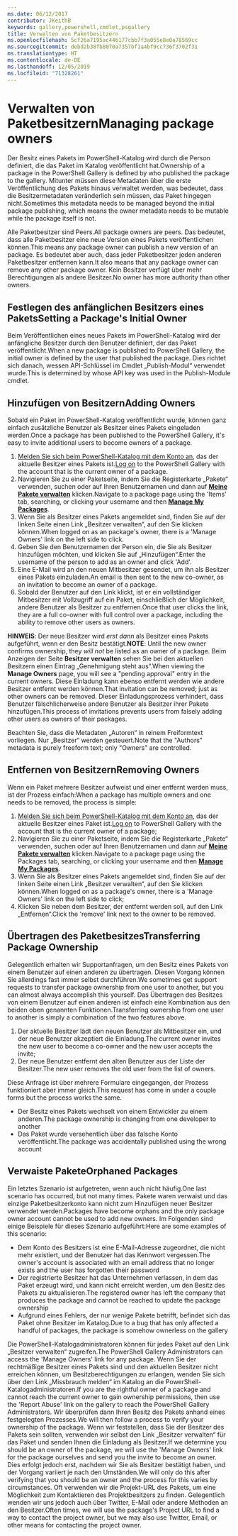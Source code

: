 ```yaml
---
ms.date: 06/12/2017
contributor: JKeithB
keywords: gallery,powershell,cmdlet,psgallery
title: Verwalten von Paketbesitzern
ms.openlocfilehash: 5cf26a7195ac446177cbb7f3a055e8e0a78569cc
ms.sourcegitcommit: debd2b38fb8070a7357bf1a4bf9cc736f3702f31
ms.translationtype: HT
ms.contentlocale: de-DE
ms.lasthandoff: 12/05/2019
ms.locfileid: "71328261"
---
```

# <a name="managing-package-owners"></a><span data-ttu-id="a96e5-103">Verwalten von Paketbesitzern</span><span class="sxs-lookup"><span data-stu-id="a96e5-103">Managing package owners</span></span>

<span data-ttu-id="a96e5-104">Der Besitz eines Pakets im PowerShell-Katalog wird durch die Person definiert, die das Paket im Katalog veröffentlicht hat.</span><span class="sxs-lookup"><span data-stu-id="a96e5-104">Ownership of a package in the PowerShell Gallery is defined by who published the package to the gallery.</span></span>
<span data-ttu-id="a96e5-105">Mitunter müssen diese Metadaten über die erste Veröffentlichung des Pakets hinaus verwaltet werden, was bedeutet, dass die Besitzermetadaten veränderlich sein müssen, das Paket hingegen nicht.</span><span class="sxs-lookup"><span data-stu-id="a96e5-105">Sometimes this metadata needs to be managed beyond the initial package publishing, which means the owner metadata needs to be mutable while the package itself is not.</span></span>

<span data-ttu-id="a96e5-106">Alle Paketbesitzer sind Peers.</span><span class="sxs-lookup"><span data-stu-id="a96e5-106">All package owners are peers.</span></span>
<span data-ttu-id="a96e5-107">Das bedeutet, dass alle Paketbesitzer eine neue Version eines Pakets veröffentlichen können.</span><span class="sxs-lookup"><span data-stu-id="a96e5-107">This means any package owner can publish a new version of an package.</span></span> <span data-ttu-id="a96e5-108">Es bedeutet aber auch, dass jeder Paketbesitzer jeden anderen Paketbesitzer entfernen kann.</span><span class="sxs-lookup"><span data-stu-id="a96e5-108">It also means that any package owner can remove any other package owner.</span></span>
<span data-ttu-id="a96e5-109">Kein Besitzer verfügt über mehr Berechtigungen als andere Besitzer.</span><span class="sxs-lookup"><span data-stu-id="a96e5-109">No owner has more authority than other owners.</span></span>

## <a name="setting-a-packages-initial-owner"></a><span data-ttu-id="a96e5-110">Festlegen des anfänglichen Besitzers eines Pakets</span><span class="sxs-lookup"><span data-stu-id="a96e5-110">Setting a Package's Initial Owner</span></span>

<span data-ttu-id="a96e5-111">Beim Veröffentlichen eines neues Pakets im PowerShell-Katalog wird der anfängliche Besitzer durch den Benutzer definiert, der das Paket veröffentlicht.</span><span class="sxs-lookup"><span data-stu-id="a96e5-111">When a new package is published to PowerShell Gallery, the initial owner is defined by the user that published the package.</span></span> <span data-ttu-id="a96e5-112">Dies richtet sich danach, wessen API-Schlüssel im Cmdlet „Publish-Modul“ verwendet wurde.</span><span class="sxs-lookup"><span data-stu-id="a96e5-112">This is determined by whose API key was used in the Publish-Module cmdlet.</span></span>

## <a name="adding-owners"></a><span data-ttu-id="a96e5-113">Hinzufügen von Besitzern</span><span class="sxs-lookup"><span data-stu-id="a96e5-113">Adding Owners</span></span>

<span data-ttu-id="a96e5-114">Sobald ein Paket im PowerShell-Katalog veröffentlicht wurde, können ganz einfach zusätzliche Benutzer als Besitzer eines Pakets eingeladen werden.</span><span class="sxs-lookup"><span data-stu-id="a96e5-114">Once a package has been published to the PowerShell Gallery, it's easy to invite additional users to become owners of a package.</span></span>

1. <span data-ttu-id="a96e5-115">[Melden Sie sich beim PowerShell-Katalog mit dem Konto an](https://powershellgallery.com/users/account/LogOn), das der aktuelle Besitzer eines Pakets ist.</span><span class="sxs-lookup"><span data-stu-id="a96e5-115">[Log on](https://powershellgallery.com/users/account/LogOn) to the PowerShell Gallery with the account that is the current owner of a package.</span></span>
2. <span data-ttu-id="a96e5-116">Navigieren Sie zu einer Paketseite, indem Sie die Registerkarte „Pakete“ verwenden, suchen oder auf Ihren Benutzernamen und dann auf [**Meine Pakete verwalten**](https://www.powershellgallery.com/account/Packages) klicken.</span><span class="sxs-lookup"><span data-stu-id="a96e5-116">Navigate to a package page using the 'Items' tab, searching, or clicking your username and then [**Manage My Packages**](https://www.powershellgallery.com/account/Packages).</span></span>
3. <span data-ttu-id="a96e5-117">Wenn Sie als Besitzer eines Pakets angemeldet sind, finden Sie auf der linken Seite einen Link „Besitzer verwalten“, auf den Sie klicken können.</span><span class="sxs-lookup"><span data-stu-id="a96e5-117">When logged on as an package's owner, there is a 'Manage Owners' link on the left side to click.</span></span>
4. <span data-ttu-id="a96e5-118">Geben Sie den Benutzernamen der Person ein, die Sie als Besitzer hinzufügen möchten, und klicken Sie auf „Hinzufügen“.</span><span class="sxs-lookup"><span data-stu-id="a96e5-118">Enter the username of the person to add as an owner and click 'Add'.</span></span>
5. <span data-ttu-id="a96e5-119">Eine E-Mail wird an den neuen Mitbesitzer gesendet, um ihn als Besitzer eines Pakets einzuladen.</span><span class="sxs-lookup"><span data-stu-id="a96e5-119">An email is then sent to the new co-owner, as an invitation to become an owner of a package.</span></span>
6. <span data-ttu-id="a96e5-120">Sobald der Benutzer auf den Link klickt, ist er ein vollständiger Mitbesitzer mit Vollzugriff auf ein Paket, einschließlich der Möglichkeit, andere Benutzer als Besitzer zu entfernen.</span><span class="sxs-lookup"><span data-stu-id="a96e5-120">Once that user clicks the link, they are a full co-owner with full control over a package, including the ability to remove other users as owners.</span></span>

<span data-ttu-id="a96e5-121">**HINWEIS**: Der neue Besitzer wird *erst dann* als Besitzer eines Pakets aufgeführt, wenn er den Besitz bestätigt.</span><span class="sxs-lookup"><span data-stu-id="a96e5-121">**NOTE**: Until the new owner confirms ownership, they *will not* be listed as an owner of a package.</span></span>
<span data-ttu-id="a96e5-122">Beim Anzeigen der Seite **Besitzer verwalten** sehen Sie bei den aktuellen Besitzern einen Eintrag „Genehmigung steht aus“.</span><span class="sxs-lookup"><span data-stu-id="a96e5-122">When viewing the **Manage Owners** page, you will see a "pending approval" entry in the current owners.</span></span>
<span data-ttu-id="a96e5-123">Diese Einladung kann ebenso entfernt werden wie andere Besitzer entfernt werden können.</span><span class="sxs-lookup"><span data-stu-id="a96e5-123">That invitation can be removed; just as other owners can be removed.</span></span>
<span data-ttu-id="a96e5-124">Dieser Einladungsprozess verhindert, dass Benutzer fälschlicherweise andere Benutzer als Besitzer ihrer Pakete hinzufügen.</span><span class="sxs-lookup"><span data-stu-id="a96e5-124">This process of invitations prevents users from falsely adding other users as owners of their packages.</span></span>

<span data-ttu-id="a96e5-125">Beachten Sie, dass die Metadaten „Autoren“ in reinem Freiformtext vorliegen. Nur „Besitzer“ werden gesteuert.</span><span class="sxs-lookup"><span data-stu-id="a96e5-125">Note that the "Authors" metadata is purely freeform text; only "Owners" are controlled.</span></span>


## <a name="removing-owners"></a><span data-ttu-id="a96e5-126">Entfernen von Besitzern</span><span class="sxs-lookup"><span data-stu-id="a96e5-126">Removing Owners</span></span>

<span data-ttu-id="a96e5-127">Wenn ein Paket mehrere Besitzer aufweist und einer entfernt werden muss, ist der Prozess einfach:</span><span class="sxs-lookup"><span data-stu-id="a96e5-127">When a package has multiple owners and one needs to be removed, the process is simple:</span></span>

1. <span data-ttu-id="a96e5-128">[Melden Sie sich beim PowerShell-Katalog mit dem Konto an](https://powershellgallery.com/users/account/LogOn), das der aktuelle Besitzer eines Paket ist.</span><span class="sxs-lookup"><span data-stu-id="a96e5-128">[Log on](https://powershellgallery.com/users/account/LogOn) to PowerShell Gallery with the account that is the current owner of a package;</span></span>
2. <span data-ttu-id="a96e5-129">Navigieren Sie zu einer Paketseite, indem Sie die Registerkarte „Pakete“ verwenden, suchen oder auf Ihren Benutzernamen und dann auf [**Meine Pakete verwalten**](https://www.powershellgallery.com/account/Packages) klicken.</span><span class="sxs-lookup"><span data-stu-id="a96e5-129">Navigate to a package page using the Packages tab, searching, or clicking your username and then [**Manage My Packages**](https://www.powershellgallery.com/account/Packages).</span></span>
3. <span data-ttu-id="a96e5-130">Wenn Sie als Besitzer eines Pakets angemeldet sind, finden Sie auf der linken Seite einen Link „Besitzer verwalten“, auf den Sie klicken können.</span><span class="sxs-lookup"><span data-stu-id="a96e5-130">When logged on as a package's owner, there is a 'Manage Owners' link on the left side to click;</span></span>
4. <span data-ttu-id="a96e5-131">Klicken Sie neben dem Besitzer, der entfernt werden soll, auf den Link „Entfernen“.</span><span class="sxs-lookup"><span data-stu-id="a96e5-131">Click the 'remove' link next to the owner to be removed.</span></span>



## <a name="transferring-package-ownership"></a><span data-ttu-id="a96e5-132">Übertragen des Paketbesitzes</span><span class="sxs-lookup"><span data-stu-id="a96e5-132">Transferring Package Ownership</span></span>

<span data-ttu-id="a96e5-133">Gelegentlich erhalten wir Supportanfragen, um den Besitz eines Pakets von einem Benutzer auf einen anderen zu übertragen. Diesen Vorgang können Sie allerdings fast immer selbst durchführen.</span><span class="sxs-lookup"><span data-stu-id="a96e5-133">We sometimes get support requests to transfer package ownership from one user to another, but you can almost always accomplish this yourself.</span></span>
<span data-ttu-id="a96e5-134">Das Übertragen des Besitzes von einem Benutzer auf einen anderen ist einfach eine Kombination aus den beiden oben genannten Funktionen.</span><span class="sxs-lookup"><span data-stu-id="a96e5-134">Transferring ownership from one user to another is simply a combination of the two features above.</span></span>

1. <span data-ttu-id="a96e5-135">Der aktuelle Besitzer lädt den neuen Benutzer als Mitbesitzer ein, und der neue Benutzer akzeptiert die Einladung.</span><span class="sxs-lookup"><span data-stu-id="a96e5-135">The current owner invites the new user to become a co-owner and the new user accepts the invite;</span></span>
2. <span data-ttu-id="a96e5-136">Der neue Benutzer entfernt den alten Benutzer aus der Liste der Besitzer.</span><span class="sxs-lookup"><span data-stu-id="a96e5-136">The new user removes the old user from the list of owners.</span></span>

<span data-ttu-id="a96e5-137">Diese Anfrage ist über mehrere Formulare eingegangen, der Prozess funktioniert aber immer gleich.</span><span class="sxs-lookup"><span data-stu-id="a96e5-137">This request has come in under a couple forms but the process works the same.</span></span>

- <span data-ttu-id="a96e5-138">Der Besitz eines Pakets wechselt von einem Entwickler zu einem anderen.</span><span class="sxs-lookup"><span data-stu-id="a96e5-138">The package ownership is changing from one developer to another</span></span>
- <span data-ttu-id="a96e5-139">Das Paket wurde versehentlich über das falsche Konto veröffentlicht.</span><span class="sxs-lookup"><span data-stu-id="a96e5-139">The package was accidentally published using the wrong account</span></span>


## <a name="orphaned-packages"></a><span data-ttu-id="a96e5-140">Verwaiste Pakete</span><span class="sxs-lookup"><span data-stu-id="a96e5-140">Orphaned Packages</span></span>

<span data-ttu-id="a96e5-141">Ein letztes Szenario ist aufgetreten, wenn auch nicht häufig.</span><span class="sxs-lookup"><span data-stu-id="a96e5-141">One last scenario has occurred, but not many times.</span></span>
<span data-ttu-id="a96e5-142">Pakete waren verwaist und das einzige Paketbesitzerkonto kann nicht zum Hinzufügen neuer Besitzer verwendet werden.</span><span class="sxs-lookup"><span data-stu-id="a96e5-142">Packages have become orphans and the only package owner account cannot be used to add new owners.</span></span>
<span data-ttu-id="a96e5-143">Im Folgenden sind einige Beispiele für dieses Szenario aufgeführt:</span><span class="sxs-lookup"><span data-stu-id="a96e5-143">Here are some examples of this scenario:</span></span>

- <span data-ttu-id="a96e5-144">Dem Konto des Besitzers ist eine E-Mail-Adresse zugeordnet, die nicht mehr existiert, und der Benutzer hat das Kennwort vergessen.</span><span class="sxs-lookup"><span data-stu-id="a96e5-144">The owner's account is associated with an email address that no longer exists and the user has forgotten their password</span></span>
- <span data-ttu-id="a96e5-145">Der registrierte Besitzer hat das Unternehmen verlassen, in dem das Paket erzeugt wird, und kann nicht erreicht werden, um den Besitz des Pakets zu aktualisieren.</span><span class="sxs-lookup"><span data-stu-id="a96e5-145">The registered owner has left the company that produces the package and cannot be reached to update the package ownership</span></span>
- <span data-ttu-id="a96e5-146">Aufgrund eines Fehlers, der nur wenige Pakete betrifft, befindet sich das Paket ohne Besitzer im Katalog.</span><span class="sxs-lookup"><span data-stu-id="a96e5-146">Due to a bug that has only affected a handful of packages, the package is somehow ownerless on the gallery</span></span>

<span data-ttu-id="a96e5-147">Die PowerShell-Katalogadministratoren können für jedes Paket auf den Link „Besitzer verwalten“ zugreifen.</span><span class="sxs-lookup"><span data-stu-id="a96e5-147">The PowerShell Gallery Administrators can access the 'Manage Owners' link for any package.</span></span>
<span data-ttu-id="a96e5-148">Wenn Sie der rechtmäßige Besitzer eines Pakets sind und den aktuellen Besitzer nicht erreichen können, um Besitzberechtigungen zu erlangen, wenden Sie sich über den Link „Missbrauch melden“ im Katalog an die PowerShell-Katalogadministratoren.</span><span class="sxs-lookup"><span data-stu-id="a96e5-148">If you are the rightful owner of a package and cannot reach the current owner to gain ownership permissions, then use the 'Report Abuse' link on the gallery to reach the PowerShell Gallery Administrators.</span></span>
<span data-ttu-id="a96e5-149">Wir überprüfen dann Ihren Besitz des Pakets anhand eines festgelegten Prozesses.</span><span class="sxs-lookup"><span data-stu-id="a96e5-149">We will then follow a process to verify your ownership of the package.</span></span>
<span data-ttu-id="a96e5-150">Wenn wir feststellen, dass Sie der Besitzer des Pakets sein sollten, verwenden wir selbst den Link „Besitzer verwalten“ für das Paket und senden Ihnen die Einladung als Besitzer.</span><span class="sxs-lookup"><span data-stu-id="a96e5-150">If we determine you should be an owner of the package, we will use the 'Manage Owners' link for the package ourselves and send you the invite to become an owner.</span></span>
<span data-ttu-id="a96e5-151">Dies erfolgt jedoch erst, nachdem wir Sie als Besitzer bestätigt haben, und der Vorgang variiert je nach den Umständen.</span><span class="sxs-lookup"><span data-stu-id="a96e5-151">We will only do this after verifying that you should be an owner and the process for this varies by circumstances.</span></span>
<span data-ttu-id="a96e5-152">Oft verwenden wir die Projekt-URL des Pakets, um eine Möglichkeit zum Kontaktieren des Projektbesitzers zu finden. Gelegentlich wenden wir uns jedoch auch über Twitter, E-Mail oder andere Methoden an den Besitzer.</span><span class="sxs-lookup"><span data-stu-id="a96e5-152">Often times, we will use the package's Project URL to find a way to contact the project owner, but we may also use Twitter, Email, or other means for contacting the project owner.</span></span>
